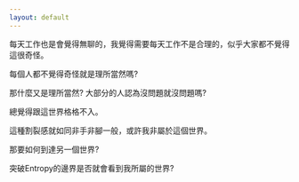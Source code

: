 ```yaml
---
layout: default
---
```


每天工作也是會覺得無聊的，我覺得需要每天工作不是合理的，似乎大家都不覺得這很奇怪。  

每個人都不覺得奇怪就是理所當然嗎?  

那什麼又是理所當然? 大部分的人認為沒問題就沒問題嗎?  

總覺得跟這世界格格不入。  

這種割裂感就如同非手非腳一般，或許我非屬於這個世界。  

那要如何到達另一個世界?  

突破Entropy的邊界是否就會看到我所屬的世界?  
